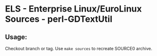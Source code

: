 # ELS - Enterprise Linux/EuroLinux Sources - perl-GDTextUtil
 
## Usage:
  Checkout branch or tag. Use `make sources` to recreate  SOURCE0 archive.
